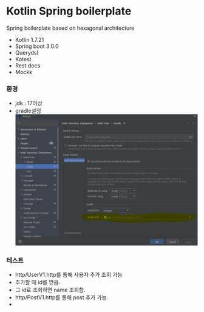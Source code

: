# Kotlin Spring boilerplate

Spring boilerplate based on hexagonal architecture

- Kotlin 1.7.21
- Spring boot 3.0.0
- Querydsl
- Kotest
- Rest docs
- Mockk

### 환경
 - jdk : 17이상
 - gradle설정
![gradle 설정](kotlin-spring-setting.PNG)

### 테스트
 - http/UserV1.http를 통해 사용자 추가 조회 가능
 - 추가할 때 id를 받음.
 - 그 id로 조회하면 name 조회함.
 - http/PostV1.http를 통해 post 추가 가능.
 - 
